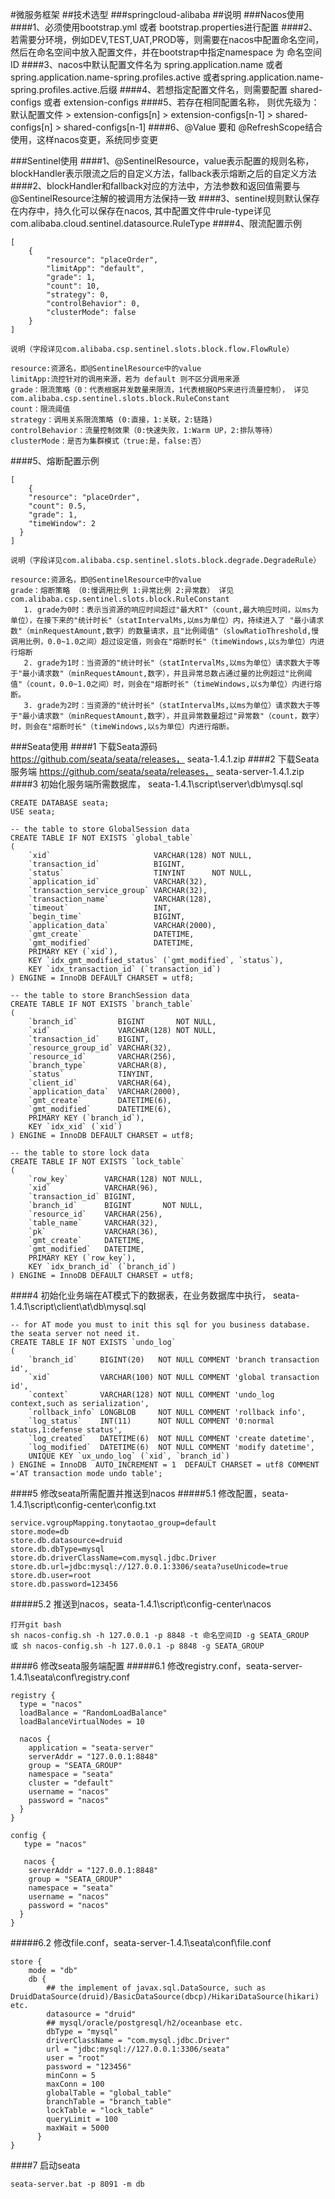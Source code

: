 #微服务框架
##技术选型
###springcloud-alibaba
##说明
###Nacos使用
####1、必须使用bootstrap.yml 或者 bootstrap.properties进行配置
####2、若需要分环境，例如DEV,TEST,UAT,PROD等，则需要在nacos中配置命名空间，然后在命名空间中放入配置文件，并在bootstrap中指定namespace 为 命名空间ID
####3、nacos中默认配置文件名为  spring.application.name 或者 spring.application.name-spring.profiles.active 或者spring.application.name-spring.profiles.active.后缀
####4、若想指定配置文件名，则需要配置   shared-configs 或者 extension-configs
####5、若存在相同配置名称， 则优先级为：默认配置文件 > extension-configs[n] > extension-configs[n-1] > shared-configs[n] > shared-configs[n-1]
####6、@Value 要和 @RefreshScope结合使用，这样nacos变更，系统同步变更

###Sentinel使用
####1、@SentinelResource，value表示配置的规则名称，blockHandler表示限流之后的自定义方法，fallback表示熔断之后的自定义方法
####2、blockHandler和fallback对应的方法中，方法参数和返回值需要与@SentinelResource注解的被调用方法保持一致
####3、sentinel规则默认保存在内存中，持久化可以保存在nacos, 其中配置文件中rule-type详见 com.alibaba.cloud.sentinel.datasource.RuleType
####4、限流配置示例
```
[
    {
        "resource": "placeOrder",
        "limitApp": "default",
        "grade": 1,
        "count": 10,
        "strategy": 0,
        "controlBehavior": 0,
        "clusterMode": false
    }
]

说明（字段详见com.alibaba.csp.sentinel.slots.block.flow.FlowRule）

resource:资源名，即@SentinelResource中的value
limitApp:流控针对的调用来源，若为 default 则不区分调用来源
grade：限流策略（0：代表根据并发数量来限流，1代表根据QPS来进行流量控制）， 详见com.alibaba.csp.sentinel.slots.block.RuleConstant
count：限流阈值
strategy：调用关系限流策略 (0:直接，1:关联，2:链路)
controlBehavior：流量控制效果（0:快速失败，1:Warm UP，2:排队等待）
clusterMode：是否为集群模式（true:是，false:否）

```

####5、熔断配置示例
```
[
    {
    "resource": "placeOrder",
    "count": 0.5,
    "grade": 1,
    "timeWindow": 2
  }
]

说明（字段详见com.alibaba.csp.sentinel.slots.block.degrade.DegradeRule）

resource:资源名，即@SentinelResource中的value
grade：熔断策略 （0:慢调用比例 1:异常比例 2:异常数） 详见com.alibaba.csp.sentinel.slots.block.RuleConstant
   1. grade为0时：表示当资源的响应时间超过"最大RT"（count,最大响应时间，以ms为单位），在接下来的"统计时长"（statIntervalMs,以ms为单位）内，持续进入了 "最小请求数"（minRequestAmount,数字）的数量请求，且"比例阈值"（slowRatioThreshold,慢调用比例，0.0~1.0之间）超过设定值，则会在"熔断时长"（timeWindows,以s为单位）内进行熔断
   2. grade为1时：当资源的"统计时长"（statIntervalMs,以ms为单位）请求数大于等于"最小请求数"（minRequestAmount,数字），并且异常总数占通过量的比例超过"比例阈值"（count，0.0~1.0之间）时，则会在"熔断时长"（timeWindows,以s为单位）内进行熔断。
   3. grade为2时：当资源的"统计时长"（statIntervalMs,以ms为单位）请求数大于等于"最小请求数"（minRequestAmount,数字），并且异常数量超过"异常数"（count，数字）时，则会在"熔断时长"（timeWindows,以s为单位）内进行熔断。
```  

###Seata使用
####1 下载Seata源码 https://github.com/seata/seata/releases， seata-1.4.1.zip
####2 下载Seata服务端 https://github.com/seata/seata/releases， seata-server-1.4.1.zip
####3 初始化服务端所需数据库， seata-1.4.1\script\server\db\mysql.sql
```
CREATE DATABASE seata;
USE seata;

-- the table to store GlobalSession data
CREATE TABLE IF NOT EXISTS `global_table`
(
    `xid`                       VARCHAR(128) NOT NULL,
    `transaction_id`            BIGINT,
    `status`                    TINYINT      NOT NULL,
    `application_id`            VARCHAR(32),
    `transaction_service_group` VARCHAR(32),
    `transaction_name`          VARCHAR(128),
    `timeout`                   INT,
    `begin_time`                BIGINT,
    `application_data`          VARCHAR(2000),
    `gmt_create`                DATETIME,
    `gmt_modified`              DATETIME,
    PRIMARY KEY (`xid`),
    KEY `idx_gmt_modified_status` (`gmt_modified`, `status`),
    KEY `idx_transaction_id` (`transaction_id`)
) ENGINE = InnoDB DEFAULT CHARSET = utf8;

-- the table to store BranchSession data
CREATE TABLE IF NOT EXISTS `branch_table`
(
    `branch_id`         BIGINT       NOT NULL,
    `xid`               VARCHAR(128) NOT NULL,
    `transaction_id`    BIGINT,
    `resource_group_id` VARCHAR(32),
    `resource_id`       VARCHAR(256),
    `branch_type`       VARCHAR(8),
    `status`            TINYINT,
    `client_id`         VARCHAR(64),
    `application_data`  VARCHAR(2000),
    `gmt_create`        DATETIME(6),
    `gmt_modified`      DATETIME(6),
    PRIMARY KEY (`branch_id`),
    KEY `idx_xid` (`xid`)
) ENGINE = InnoDB DEFAULT CHARSET = utf8;

-- the table to store lock data
CREATE TABLE IF NOT EXISTS `lock_table`
(
    `row_key`        VARCHAR(128) NOT NULL,
    `xid`            VARCHAR(96),
    `transaction_id` BIGINT,
    `branch_id`      BIGINT       NOT NULL,
    `resource_id`    VARCHAR(256),
    `table_name`     VARCHAR(32),
    `pk`             VARCHAR(36),
    `gmt_create`     DATETIME,
    `gmt_modified`   DATETIME,
    PRIMARY KEY (`row_key`),
    KEY `idx_branch_id` (`branch_id`)
) ENGINE = InnoDB DEFAULT CHARSET = utf8;
```
####4 初始化业务端在AT模式下的数据表，在业务数据库中执行， seata-1.4.1\script\client\at\db\mysql.sql
```
-- for AT mode you must to init this sql for you business database. the seata server not need it.
CREATE TABLE IF NOT EXISTS `undo_log`
(
    `branch_id`     BIGINT(20)   NOT NULL COMMENT 'branch transaction id',
    `xid`           VARCHAR(100) NOT NULL COMMENT 'global transaction id',
    `context`       VARCHAR(128) NOT NULL COMMENT 'undo_log context,such as serialization',
    `rollback_info` LONGBLOB     NOT NULL COMMENT 'rollback info',
    `log_status`    INT(11)      NOT NULL COMMENT '0:normal status,1:defense status',
    `log_created`   DATETIME(6)  NOT NULL COMMENT 'create datetime',
    `log_modified`  DATETIME(6)  NOT NULL COMMENT 'modify datetime',
    UNIQUE KEY `ux_undo_log` (`xid`, `branch_id`)
) ENGINE = InnoDB  AUTO_INCREMENT = 1  DEFAULT CHARSET = utf8 COMMENT ='AT transaction mode undo table';
```
####5 修改seata所需配置并推送到nacos
#####5.1 修改配置，seata-1.4.1\script\config-center\config.txt
```
service.vgroupMapping.tonytaotao_group=default
store.mode=db
store.db.datasource=druid
store.db.dbType=mysql
store.db.driverClassName=com.mysql.jdbc.Driver
store.db.url=jdbc:mysql://127.0.0.1:3306/seata?useUnicode=true
store.db.user=root
store.db.password=123456
```
#####5.2 推送到nacos，seata-1.4.1\script\config-center\nacos
```
打开git bash
sh nacos-config.sh -h 127.0.0.1 -p 8848 -t 命名空间ID -g SEATA_GROUP 
或 sh nacos-config.sh -h 127.0.0.1 -p 8848 -g SEATA_GROUP
```
####6 修改seata服务端配置
#####6.1 修改registry.conf，seata-server-1.4.1\seata\conf\registry.conf
```
registry {
  type = "nacos"
  loadBalance = "RandomLoadBalance"
  loadBalanceVirtualNodes = 10

  nacos {
    application = "seata-server"
    serverAddr = "127.0.0.1:8848"
    group = "SEATA_GROUP"
    namespace = "seata"
    cluster = "default"
    username = "nacos"
    password = "nacos"
  }
}

config {
   type = "nacos"

   nacos {
    serverAddr = "127.0.0.1:8848"
    group = "SEATA_GROUP"
    namespace = "seata"
    username = "nacos"
    password = "nacos"
  }
}
```
#####6.2 修改file.conf，seata-server-1.4.1\seata\conf\file.conf
```
store {
    mode = "db"
    db {
        ## the implement of javax.sql.DataSource, such as DruidDataSource(druid)/BasicDataSource(dbcp)/HikariDataSource(hikari) etc.
        datasource = "druid"
        ## mysql/oracle/postgresql/h2/oceanbase etc.
        dbType = "mysql"
        driverClassName = "com.mysql.jdbc.Driver"
        url = "jdbc:mysql://127.0.0.1:3306/seata"
        user = "root"
        password = "123456"
        minConn = 5
        maxConn = 100
        globalTable = "global_table"
        branchTable = "branch_table"
        lockTable = "lock_table"
        queryLimit = 100
        maxWait = 5000
      }
}
```
####7 启动seata
```
seata-server.bat -p 8091 -m db
```



